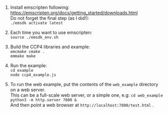 1. Install emscripten following:  
https://emscripten.org/docs/getting_started/downloads.html  
Do not forget the final step (as I did!):  
`./emsdk activate latest`

2. Each time you want to use emscripten:  
`source ./emsdk_env.sh`

3. Build the CCP4 libraries and example:  
`emcmake cmake .`  
`emmake make`

4. Run the example:  
`cd example`  
`node ccp4_example.js`

5. To run the web example, put the contents of the `web_example` directory on a web server.\
This can be a full-scale web server, or a simple one, e.g:
`cd web_example`  
`python3 -m http.server 7800 &`\
And then point a web browser at `http://localhost:7800/test.html` .
